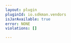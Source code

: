```yaml
---
layout: plugin
pluginId: io.sdkman.vendors
isJarAvailable: true
error: NONE
violations: []

---
```

